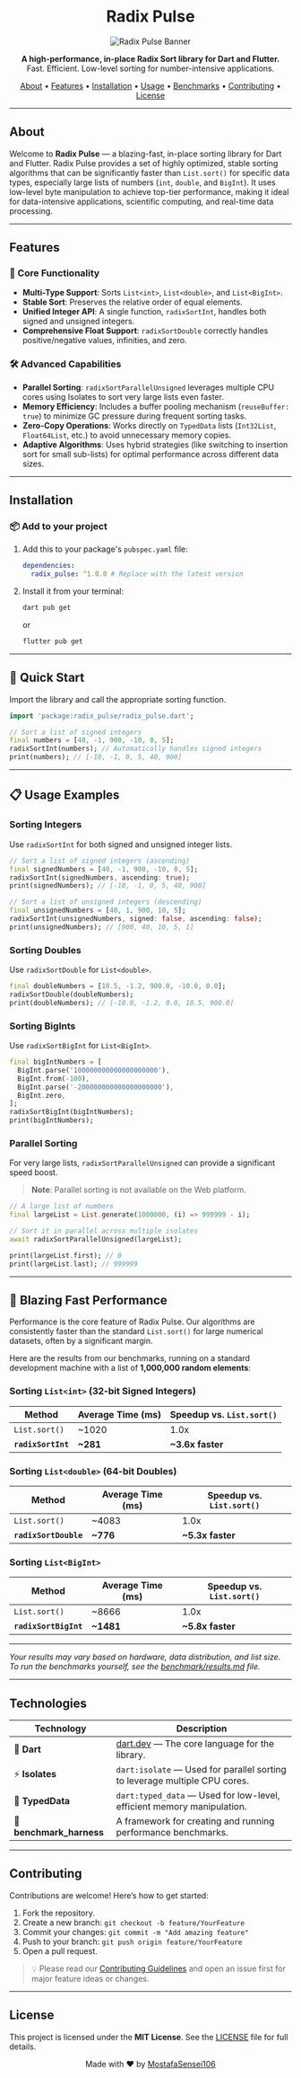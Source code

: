 <h1 align="center">Radix Pulse</h1>
<p align="center">
  <img src="https://socialify.git.ci/MostafaSensei106/Radix_Pulse/image?custom_language=Dart&font=KoHo&language=1&logo=https%3A%2F%2Favatars.githubusercontent.com%2Fu%2F138288138%3Fv%3D4&name=1&owner=1&pattern=Floating+Cogs&theme=Light" alt="Radix Pulse Banner">
</p>

<p align="center">
  <strong>A high-performance, in-place Radix Sort library for Dart and Flutter.</strong><br>
  Fast. Efficient. Low-level sorting for number-intensive applications.
</p>

<p align="center">
  <a href="#about">About</a> •
  <a href="#features">Features</a> •
  <a href="#installation">Installation</a> •
  <a href="#usage-examples">Usage</a> •
  <a href="#benchmarks">Benchmarks</a> •
  <a href="#contributing">Contributing</a> •
  <a href="#license">License</a>
</p>

---

## About

Welcome to **Radix Pulse** — a blazing-fast, in-place sorting library for Dart and Flutter.
Radix Pulse provides a set of highly optimized, stable sorting algorithms that can be significantly faster than `List.sort()` for specific data types, especially large lists of numbers (`int`, `double`, and `BigInt`). It uses low-level byte manipulation to achieve top-tier performance, making it ideal for data-intensive applications, scientific computing, and real-time data processing.

---

## Features

### 🌟 Core Functionality
- **Multi-Type Support**: Sorts `List<int>`, `List<double>`, and `List<BigInt>`.
- **Stable Sort**: Preserves the relative order of equal elements.
- **Unified Integer API**: A single function, `radixSortInt`, handles both signed and unsigned integers.
- **Comprehensive Float Support**: `radixSortDouble` correctly handles positive/negative values, infinities, and zero.

### 🛠️ Advanced Capabilities
- **Parallel Sorting**: `radixSortParallelUnsigned` leverages multiple CPU cores using Isolates to sort very large lists even faster.
- **Memory Efficiency**: Includes a buffer pooling mechanism (`reuseBuffer: true`) to minimize GC pressure during frequent sorting tasks.
- **Zero-Copy Operations**: Works directly on `TypedData` lists (`Int32List`, `Float64List`, etc.) to avoid unnecessary memory copies.
- **Adaptive Algorithms**: Uses hybrid strategies (like switching to insertion sort for small sub-lists) for optimal performance across different data sizes.

---

## Installation

### 📦 Add to your project

1.  Add this to your package's `pubspec.yaml` file:

    ```yaml
    dependencies:
      radix_pulse: ^1.0.0 # Replace with the latest version
    ```

2.  Install it from your terminal:

    ```bash
    dart pub get
    ```
    or
    ```bash
    flutter pub get
    ```

---

## 🚀 Quick Start

Import the library and call the appropriate sorting function.

```dart
import 'package:radix_pulse/radix_pulse.dart';

// Sort a list of signed integers
final numbers = [40, -1, 900, -10, 0, 5];
radixSortInt(numbers); // Automatically handles signed integers
print(numbers); // [-10, -1, 0, 5, 40, 900]
```

---

## 📋 Usage Examples

### Sorting Integers
Use `radixSortInt` for both signed and unsigned integer lists.

```dart
// Sort a list of signed integers (ascending)
final signedNumbers = [40, -1, 900, -10, 0, 5];
radixSortInt(signedNumbers, ascending: true);
print(signedNumbers); // [-10, -1, 0, 5, 40, 900]

// Sort a list of unsigned integers (descending)
final unsignedNumbers = [40, 1, 900, 10, 5];
radixSortInt(unsignedNumbers, signed: false, ascending: false);
print(unsignedNumbers); // [900, 40, 10, 5, 1]
```

### Sorting Doubles
Use `radixSortDouble` for `List<double>`.

```dart
final doubleNumbers = [10.5, -1.2, 900.0, -10.0, 0.0];
radixSortDouble(doubleNumbers);
print(doubleNumbers); // [-10.0, -1.2, 0.0, 10.5, 900.0]
```

### Sorting BigInts
Use `radixSortBigInt` for `List<BigInt>`.

```dart
final bigIntNumbers = [
  BigInt.parse('100000000000000000000'),
  BigInt.from(-100),
  BigInt.parse('-200000000000000000000'),
  BigInt.zero,
];
radixSortBigInt(bigIntNumbers);
print(bigIntNumbers);
```

### Parallel Sorting
For very large lists, `radixSortParallelUnsigned` can provide a significant speed boost.

> **Note**: Parallel sorting is not available on the Web platform.

```dart
// A large list of numbers
final largeList = List.generate(1000000, (i) => 999999 - i);

// Sort it in parallel across multiple isolates
await radixSortParallelUnsigned(largeList);

print(largeList.first); // 0
print(largeList.last); // 999999
```

---

## 🚀 Blazing Fast Performance

Performance is the core feature of Radix Pulse. Our algorithms are consistently faster than the standard `List.sort()` for large numerical datasets, often by a significant margin.

Here are the results from our benchmarks, running on a standard development machine with a list of **1,000,000 random elements**:

### Sorting `List<int>` (32-bit Signed Integers)

| Method               | Average Time (ms) | Speedup vs. `List.sort()` |
| -------------------- | ----------------- | ------------------------- |
| `List.sort()`        | ~1020             | 1.0x                      |
| **`radixSortInt`**   | **~281**          | **~3.6x faster**          |

### Sorting `List<double>` (64-bit Doubles)

| Method                  | Average Time (ms) | Speedup vs. `List.sort()` |
| ----------------------- | ----------------- | ------------------------- |
| `List.sort()`           | ~4083             | 1.0x                      |
| **`radixSortDouble`**   | **~776**          | **~5.3x faster**          |

### Sorting `List<BigInt>`

| Method                  | Average Time (ms) | Speedup vs. `List.sort()` |
| ----------------------- | ----------------- | ------------------------- |
| `List.sort()`           | ~8666             | 1.0x                      |
| **`radixSortBigInt`**   | **~1481**         | **~5.8x faster**          |

---

*Your results may vary based on hardware, data distribution, and list size. To run the benchmarks yourself, see the [benchmark/results.md](./benchmark/results.md) file.*

---

## Technologies

| Technology | Description |
|---|---|
| 🧠 **Dart** | [dart.dev](https://dart.dev) — The core language for the library. |
| ⚡ **Isolates** | `dart:isolate` — Used for parallel sorting to leverage multiple CPU cores. |
| 💾 **TypedData** | `dart:typed_data` — Used for low-level, efficient memory manipulation. |
| 🧪 **benchmark_harness** | A framework for creating and running performance benchmarks. |

---

## Contributing

Contributions are welcome! Here’s how to get started:

1.  Fork the repository.
2.  Create a new branch:
    `git checkout -b feature/YourFeature`
3.  Commit your changes:
    `git commit -m "Add amazing feature"`
4.  Push to your branch:
    `git push origin feature/YourFeature`
5.  Open a pull request.

> 💡 Please read our [Contributing Guidelines](./CONTRIBUTING.md) and open an issue first for major feature ideas or changes.

---

## License

This project is licensed under the **MIT License**.
See the [LICENSE](LICENSE) file for full details.
<p align="center">
  Made with ❤️ by <a href="https://github.com/MostafaSensei106">MostafaSensei106</a>
</p>